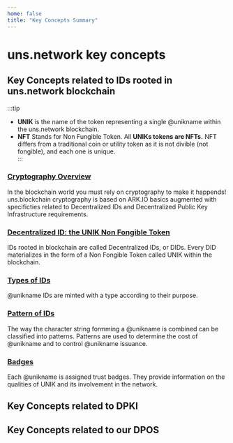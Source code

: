 ```yaml
---
home: false
title: "Key Concepts Summary"
---
```


# uns.network key concepts

## Key Concepts related to IDs rooted in uns.network blockchain

:::tip
- **UNIK** is the name of the token representing a single @unikname within the uns.network blockchain.  
- **NFT** Stands for Non Fungible Token. All **UNIKs tokens are NFTs.** NFT differs from a traditional coin or utility token as it is not divible (not fongible), and each one is unique.  
:::

### [Cryptography Overview](/uns-network-key-concepts/cryptography-overview)

In the blockchain world you must rely on cryptography to make it happends! uns.blockchain cryptography is based on ARK.IO basics augmented with specificties related to Decentralized IDs and Decentralized Public Key Infrastructure requirements.

### [Decentralized ID: the UNIK Non Fongible Token](/uns-network-key-concepts/nft-unik-did)

IDs rooted in <uns/> blockchain are called Decentralized IDs, or DIDs. Every DID materializes in the form of a Non Fongible Token called UNIK within the <uns/> blockchain. 

### [Types of IDs](/uns-network-key-concepts/unik-type)

@unikname IDs are minted with a type according to their purpose.

### [Pattern of IDs](/uns-network-key-concepts/unik-pattern)

The way the character string formming a @unikname is combined can be classified into patterns. Patterns are used to determine the cost of @unikname and to control @unikname issuance.

### [Badges](/uns-network-key-concepts/unik-badge)

Each @unikname is assigned trust badges. They provide information on the qualities of UNIK and its involvement in the network.

## Key Concepts related to DPKI

## Key Concepts related to our DPOS

